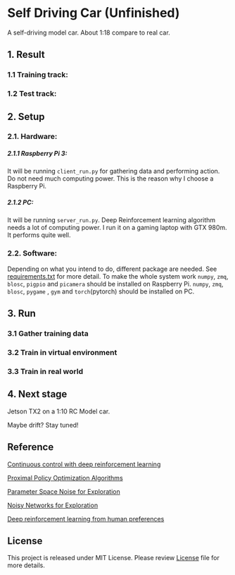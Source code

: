 # Self Driving Car (Unfinished)
A self-driving model car. About 1:18 compare to real car.


## 1. Result

### 1.1 Training track:

### 1.2 Test track:

## 2. Setup

### 2.1. Hardware:


##### 2.1.1 Raspberry Pi 3:
It will be running `client_run.py` for gathering data and performing action.
Do not need much computing power.
This is the reason why I choose a Raspberry Pi.

##### 2.1.2 PC:
It will be running `server_run.py`.
Deep Reinforcement learning algorithm needs a lot of computing power.
I run it on a gaming laptop with GTX 980m. It performs quite well.

### 2.2. Software:
Depending on what you intend to do, different package are needed.
See [requirements.txt](requirements.txt) for more detail.
To make the whole system work 
`numpy`, `zmq`, `blosc`, `pigpio` and `picamera` should be installed on Raspberry Pi.
`numpy`, `zmq`, `blosc`, `pygame` , `gym` and `torch`(pytorch) should be installed on PC.

## 3. Run

### 3.1 Gather training data

### 3.2 Train in virtual environment

### 3.3 Train in real world

## 4. Next stage

Jetson TX2 on a 1:10 RC Model car.

Maybe drift? Stay tuned!

## Reference
[Continuous control with deep reinforcement learning](https://arxiv.org/abs/1509.02971)

[Proximal Policy Optimization Algorithms](https://arxiv.org/abs/1707.06347)

[Parameter Space Noise for Exploration](https://arxiv.org/abs/1706.01905)

[Noisy Networks for Exploration](https://arxiv.org/abs/1706.10295)

[Deep reinforcement learning from human preferences](https://arxiv.org/abs/1706.03741)

## License
This project is released under MIT License.
Please review [License](LICENSE) file for more details.

